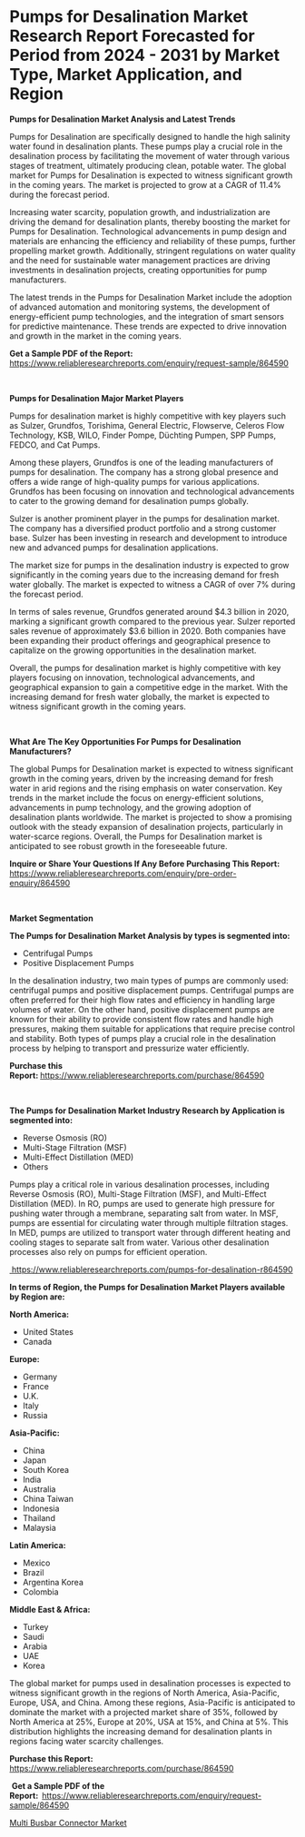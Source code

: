 <p><h1>Pumps for Desalination Market Research Report Forecasted for Period from 2024 -  2031 by Market Type, Market Application, and Region</h1></p><p><strong>Pumps for Desalination Market Analysis and Latest Trends</strong></p>
<p><p>Pumps for Desalination are specifically designed to handle the high salinity water found in desalination plants. These pumps play a crucial role in the desalination process by facilitating the movement of water through various stages of treatment, ultimately producing clean, potable water. The global market for Pumps for Desalination is expected to witness significant growth in the coming years. The market is projected to grow at a CAGR of 11.4% during the forecast period.</p><p>Increasing water scarcity, population growth, and industrialization are driving the demand for desalination plants, thereby boosting the market for Pumps for Desalination. Technological advancements in pump design and materials are enhancing the efficiency and reliability of these pumps, further propelling market growth. Additionally, stringent regulations on water quality and the need for sustainable water management practices are driving investments in desalination projects, creating opportunities for pump manufacturers.</p><p>The latest trends in the Pumps for Desalination Market include the adoption of advanced automation and monitoring systems, the development of energy-efficient pump technologies, and the integration of smart sensors for predictive maintenance. These trends are expected to drive innovation and growth in the market in the coming years.</p></p>
<p><strong>Get a Sample PDF of the Report:&nbsp;</strong> <a href="https://www.reliableresearchreports.com/enquiry/request-sample/864590">https://www.reliableresearchreports.com/enquiry/request-sample/864590</a></p>
<p>&nbsp;</p>
<p><strong>Pumps for Desalination Major Market Players</strong></p>
<p><p>Pumps for desalination market is highly competitive with key players such as Sulzer, Grundfos, Torishima, General Electric, Flowserve, Celeros Flow Technology, KSB, WILO, Finder Pompe, Düchting Pumpen, SPP Pumps, FEDCO, and Cat Pumps. </p><p>Among these players, Grundfos is one of the leading manufacturers of pumps for desalination. The company has a strong global presence and offers a wide range of high-quality pumps for various applications. Grundfos has been focusing on innovation and technological advancements to cater to the growing demand for desalination pumps globally.</p><p>Sulzer is another prominent player in the pumps for desalination market. The company has a diversified product portfolio and a strong customer base. Sulzer has been investing in research and development to introduce new and advanced pumps for desalination applications. </p><p>The market size for pumps in the desalination industry is expected to grow significantly in the coming years due to the increasing demand for fresh water globally. The market is expected to witness a CAGR of over 7% during the forecast period.</p><p>In terms of sales revenue, Grundfos generated around $4.3 billion in 2020, marking a significant growth compared to the previous year. Sulzer reported sales revenue of approximately $3.6 billion in 2020. Both companies have been expanding their product offerings and geographical presence to capitalize on the growing opportunities in the desalination market.</p><p>Overall, the pumps for desalination market is highly competitive with key players focusing on innovation, technological advancements, and geographical expansion to gain a competitive edge in the market. With the increasing demand for fresh water globally, the market is expected to witness significant growth in the coming years.</p></p>
<p>&nbsp;</p>
<p><strong>What Are The Key Opportunities For Pumps for Desalination Manufacturers?</strong></p>
<p><p>The global Pumps for Desalination market is expected to witness significant growth in the coming years, driven by the increasing demand for fresh water in arid regions and the rising emphasis on water conservation. Key trends in the market include the focus on energy-efficient solutions, advancements in pump technology, and the growing adoption of desalination plants worldwide. The market is projected to show a promising outlook with the steady expansion of desalination projects, particularly in water-scarce regions. Overall, the Pumps for Desalination market is anticipated to see robust growth in the foreseeable future.</p></p>
<p><strong>Inquire or Share Your Questions If Any Before Purchasing This Report:</strong> <a href="https://www.reliableresearchreports.com/enquiry/pre-order-enquiry/864590">https://www.reliableresearchreports.com/enquiry/pre-order-enquiry/864590</a></p>
<p>&nbsp;</p>
<p><strong>Market Segmentation</strong></p>
<p><strong>The Pumps for Desalination Market Analysis by types is segmented into:</strong></p>
<p><ul><li>Centrifugal Pumps</li><li>Positive Displacement Pumps</li></ul></p>
<p><p>In the desalination industry, two main types of pumps are commonly used: centrifugal pumps and positive displacement pumps. Centrifugal pumps are often preferred for their high flow rates and efficiency in handling large volumes of water. On the other hand, positive displacement pumps are known for their ability to provide consistent flow rates and handle high pressures, making them suitable for applications that require precise control and stability. Both types of pumps play a crucial role in the desalination process by helping to transport and pressurize water efficiently.</p></p>
<p><strong>Purchase this Report:&nbsp;</strong><a href="https://www.reliableresearchreports.com/purchase/864590">https://www.reliableresearchreports.com/purchase/864590</a></p>
<p>&nbsp;</p>
<p><strong>The Pumps for Desalination Market Industry Research by Application is segmented into:</strong></p>
<p><ul><li>Reverse Osmosis (RO)</li><li>Multi-Stage Filtration (MSF)</li><li>Multi-Effect Distillation (MED)</li><li>Others</li></ul></p>
<p><p>Pumps play a critical role in various desalination processes, including Reverse Osmosis (RO), Multi-Stage Filtration (MSF), and Multi-Effect Distillation (MED). In RO, pumps are used to generate high pressure for pushing water through a membrane, separating salt from water. In MSF, pumps are essential for circulating water through multiple filtration stages. In MED, pumps are utilized to transport water through different heating and cooling stages to separate salt from water. Various other desalination processes also rely on pumps for efficient operation.</p></p>
<p><a href="https://www.reliableresearchreports.com/pumps-for-desalination-r864590">&nbsp;https://www.reliableresearchreports.com/pumps-for-desalination-r864590</a></p>
<p><strong>In terms of Region, the Pumps for Desalination Market Players available by Region are:</strong></p>
<p>
    <p> <strong> North America: </strong>
        <ul>
            <li>United States</li>
            <li>Canada</li>
        </ul>
        </p> 
    <p> <strong> Europe: </strong>
        <ul>
            <li>Germany</li>
            <li>France</li>
            <li>U.K.</li>
            <li>Italy</li>
            <li>Russia</li>
        </ul>
        </p> 
    <p> <strong> Asia-Pacific: </strong>
        <ul>
            <li>China</li>
            <li>Japan</li>
            <li>South Korea</li>
            <li>India</li>
            <li>Australia</li>
            <li>China Taiwan</li>
            <li>Indonesia</li>
            <li>Thailand</li>
            <li>Malaysia</li>
        </ul>
        </p> 
    <p> <strong> Latin America: </strong>
        <ul>
            <li>Mexico</li>
            <li>Brazil</li>
            <li>Argentina Korea</li>
            <li>Colombia</li>
        </ul>
        </p> 
    <p> <strong> Middle East & Africa: </strong>
        <ul>
            <li>Turkey</li>
            <li>Saudi</li>
            <li>Arabia</li>
            <li>UAE</li>
            <li>Korea</li>
        </ul>
    </p>
    </p>
<p><p>The global market for pumps used in desalination processes is expected to witness significant growth in the regions of North America, Asia-Pacific, Europe, USA, and China. Among these regions, Asia-Pacific is anticipated to dominate the market with a projected market share of 35%, followed by North America at 25%, Europe at 20%, USA at 15%, and China at 5%. This distribution highlights the increasing demand for desalination plants in regions facing water scarcity challenges.</p></p>
<p><strong>Purchase this Report: </strong><a href="https://www.reliableresearchreports.com/purchase/864590">https://www.reliableresearchreports.com/purchase/864590</a></p>
<p>&nbsp;<strong>Get a Sample PDF of the Report:&nbsp;&nbsp;</strong><a href="https://www.reliableresearchreports.com/enquiry/request-sample/864590">https://www.reliableresearchreports.com/enquiry/request-sample/864590</a></p>
<p><strong></strong></p>
<p><p><a href="https://github.com/kishanagarner91/Market-Research-Report-List-1/blob/main/multi-busbar-connector-market.md">Multi Busbar Connector Market</a></p></p>